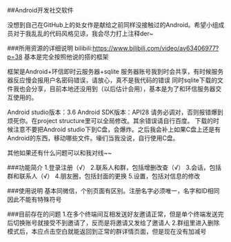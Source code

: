 ##Android开发社交软件

没想到自己在GitHub上的处女作是献给之前同样没接触过的Android。希望小组成员对于我乱乱的代码风格见谅，我会尽力打上注释der~

###所用资源的详细说明
bilibili:https://www.bilibili.com/video/av63406977?p=38
基本是完全按照他说的搭的框架

框架是Android+环信即时云服务器+sqlite
服务器账号我到时会共享，有时候服务器反应慢会报用户名密码错误，请放心，真不是我代码的错误
同时sqlite下载的文件我也会分享，目前本地还没用到（以后估计会用），基本是为了和环信服务器交互使用的。

Android studio版本：3.6
Android SDK版本：API28
请务必调对，否则报错爆到烦死你。在project structure里可以全局修改。其余错误请自行百度。
下载的时候注意不要把Android studio下到C盘，会爆炸。之后我会补上如果C盘上还是有Android的东西，移动哪些文件。壕们当我没说，自行使用C盘。

其他如果还有什么问题可以和我对线~~

###功能简介
1.登录注册（√）
2.联系人和群，包括增删改查（√）
3.会话，包括群和联系人（√）
4.朋友圈，包括封面的更换
5.设置，包括对信息的修改
 
###使用说明
基本同微信，个别页面有区别。注册名字必须唯一，名字和ID相同因此不能有特殊符号

###目前存在的问题
1.在多个终端间互相发送好友邀请正常，但是单个终端发送完后切换账号就接受不到邀请了，反而是将邀请又发给了邀请人
2.群组里进入删除模式后，本应点击空白就能返回到正常的群详情页面，但是现在没有加减号

